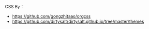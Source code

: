 CSS By：

- https://github.com/gongzhitaao/orgcss
- https://github.com/dirtysalt/dirtysalt.github.io/tree/master/themes
